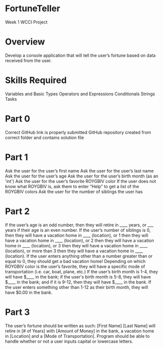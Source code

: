 # FortuneTeller
Week 1 WCCI Project

# Overview

Develop a console application that will tell the user’s fortune based on data received from the user.

# Skills Required

Variables and Basic Types
Operators and Expressions
Conditionals
Strings
Tasks

# Part 0

 Correct GitHub link is properly submitted
 GitHub repository created from correct folder and contains solution file

# Part 1

 Ask the user for the user’s first name
 Ask the user for the user’s last name
 Ask the user for the user’s age
 Ask the user for the user’s birth month (as an 'int')
 Ask the user for the user’s favorite ROYGBIV color
 If the user does not know what ROYGBIV is, ask them to enter “Help” to get a list of the ROYGBIV colors
 Ask the user for the number of siblings the user has

# Part 2

 If the user’s age is an odd number, then they will retire in ____ years, or ___ years if their age is an even number.
 If the user’s number of siblings is 0, then they will have a vacation home in ____ (location), or 1 then they will have a vacation home in ____ (location), or 2 then they will have a vacation home in ____ (location), or 3 then they will have a vacation home in ____ (location), or more than 3 then they will have a vacation home in ____ (location). If the user enters anything other than a number greater than or equal to 0, they should get a bad vacation home!
 Depending on which ROYGBIV color is the user’s favorite, they will have a specific mode of transportation (i.e. car, boat, plane, etc.)
 If the user’s birth month is 1-4, they will have $____ in the bank; if the user's birth month is 5-8, they will have $____ in the bank; and if it is 9-12, then they will have $____ in the bank. If the user enters something other than 1-12 as their birth month, they will have $0.00 in the bank.

# Part 3

 The user’s fortune should be written as such:
 [First Name] [Last Name] will retire in [# of Years] with [Amount of Money] in the bank, a vacation home in [Location] and a [Mode of Transportation].
 Program should be able to handle whether or not a user inputs capital or lowercase letters.
